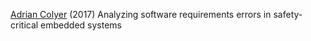 
[Adrian Colyer](https://blog.acolyer.org/2017/12/01/analyzing-software-requirements-errors-in-safety-critical-embedded-systems/)
(2017) Analyzing software requirements errors in safety-critical embedded systems
